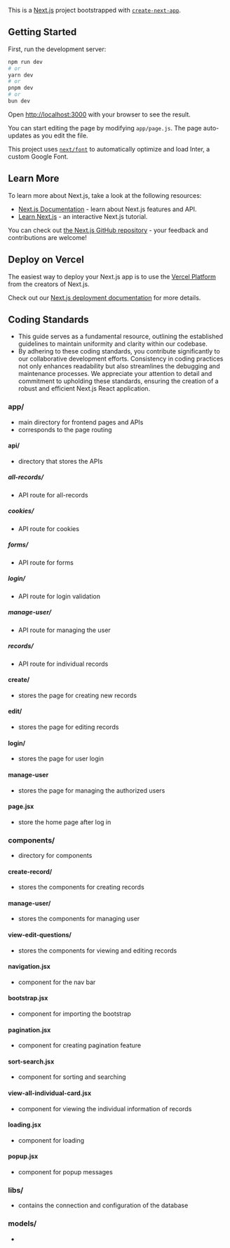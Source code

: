 This is a [Next.js](https://nextjs.org/) project bootstrapped with [`create-next-app`](https://github.com/vercel/next.js/tree/canary/packages/create-next-app).

## Getting Started

First, run the development server:

```bash
npm run dev
# or
yarn dev
# or
pnpm dev
# or
bun dev
```

Open [http://localhost:3000](http://localhost:3000) with your browser to see the result.

You can start editing the page by modifying `app/page.js`. The page auto-updates as you edit the file.

This project uses [`next/font`](https://nextjs.org/docs/basic-features/font-optimization) to automatically optimize and load Inter, a custom Google Font.

## Learn More

To learn more about Next.js, take a look at the following resources:

- [Next.js Documentation](https://nextjs.org/docs) - learn about Next.js features and API.
- [Learn Next.js](https://nextjs.org/learn) - an interactive Next.js tutorial.

You can check out [the Next.js GitHub repository](https://github.com/vercel/next.js/) - your feedback and contributions are welcome!

## Deploy on Vercel

The easiest way to deploy your Next.js app is to use the [Vercel Platform](https://vercel.com/new?utm_medium=default-template&filter=next.js&utm_source=create-next-app&utm_campaign=create-next-app-readme) from the creators of Next.js.

Check out our [Next.js deployment documentation](https://nextjs.org/docs/deployment) for more details.

## Coding Standards
- This guide serves as a fundamental resource, outlining the established guidelines to maintain uniformity and clarity within our codebase.
- By adhering to these coding standards, you contribute significantly to our collaborative development efforts. Consistency in coding practices not only enhances readability but also streamlines the debugging and maintenance processes. We appreciate your attention to detail and commitment to upholding these standards, ensuring the creation of a robust and efficient Next.js React application.
### app/
- main directory for frontend pages and APIs
- corresponds to the page routing
#### api/
- directory that stores the APIs
##### all-records/
- API route for all-records
##### cookies/
- API route for cookies
##### forms/
- API route for forms
##### login/
- API route for login validation
##### manage-user/
- API route for managing the user
##### records/
- API route for individual records
#### create/
- stores the page for creating new records
#### edit/
- stores the page for editing records
#### login/
- stores the page for user login
#### manage-user
- stores the page for managing the authorized users
#### page.jsx
- store the home page after log in
### components/
- directory for components 
#### create-record/
- stores the components for creating records
#### manage-user/
- stores the components for managing user
#### view-edit-questions/
- stores the components for viewing and editing records
#### navigation.jsx
- component for the nav bar
#### bootstrap.jsx
- component for importing the bootstrap
#### pagination.jsx
- component for creating pagination feature
#### sort-search.jsx
- component for sorting and searching
#### view-all-individual-card.jsx
- component for viewing the individual information of records
#### loading.jsx
- component for loading
#### popup.jsx
- component for popup messages
### libs/
- contains the connection and configuration of the database
### models/
- 
